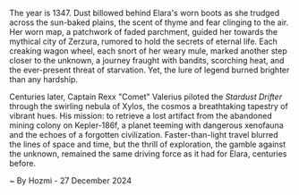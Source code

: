 
The year is 1347.  Dust billowed behind Elara's worn boots as she trudged across the sun-baked plains, the scent of thyme and fear clinging to the air.  Her worn map, a patchwork of faded parchment, guided her towards the mythical city of Zerzura, rumored to hold the secrets of eternal life.  Each creaking wagon wheel, each snort of her weary mule, marked another step closer to the unknown, a journey fraught with bandits, scorching heat, and the ever-present threat of starvation.  Yet, the lure of legend burned brighter than any hardship.

Centuries later, Captain Rexx "Comet" Valerius piloted the *Stardust Drifter* through the swirling nebula of Xylos, the cosmos a breathtaking tapestry of vibrant hues. His mission: to retrieve a lost artifact from the abandoned mining colony on Kepler-186f, a planet teeming with dangerous xenofauna and the echoes of a forgotten civilization.  Faster-than-light travel blurred the lines of space and time, but the thrill of exploration, the gamble against the unknown, remained the same driving force as it had for Elara, centuries before.

~ By Hozmi - 27 December 2024
